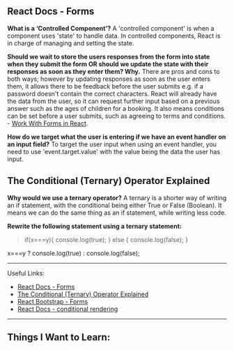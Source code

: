 ## React Docs - Forms

**What is a ‘Controlled Component’?**
A 'controlled component' is when a component uses 'state' to handle data. In controlled components, React is in charge of managing and setting the state.

**Should we wait to store the users responses from the form into state when they submit the form OR should we update the state with their responses as soon as they enter them? Why.**
There are pros and cons to both ways; however by updating responses as soon as the user enters them, it allows there to be feedback before the user submits e.g. if a password doesn't contain the correct characters. React will already have the data from the user, so it can request further input based on a previous answer such as the ages of children for a booking. It also means conditions can be set before a user submits, such as agreeing to terms and conditions. - [Work With Forms in React](https://www.sitepoint.com/work-with-forms-in-react/). 

**How do we target what the user is entering if we have an event handler on an input field?**
To target the user input when using an event handler, you need to use 'event.target.value' with the value being the data the user has input.

## The Conditional (Ternary) Operator Explained

**Why would we use a ternary operator?**
A ternary is a shorter way of writing an if statement, with the conditional being either True or False (Boolean). It means we can do the same thing as an if statement, while writing less code.

**Rewrite the following statement using a ternary statement:**

>if(x===y){
  console.log(true);
} else {
  console.log(false);
}

x===y ? console.log(true) : console.log(false);


---

Useful Links:
- [React Docs - Forms](https://legacy.reactjs.org/docs/forms.html)
- [The Conditional (Ternary) Operator Explained](https://codeburst.io/javascript-the-conditional-ternary-operator-explained-cac7218beeff)
- [React Bootstrap - Forms](https://react-bootstrap.github.io/forms/overview/)
- [React Docs - conditional rendering](https://legacy.reactjs.org/docs/conditional-rendering.html)

---

## Things I Want to Learn: